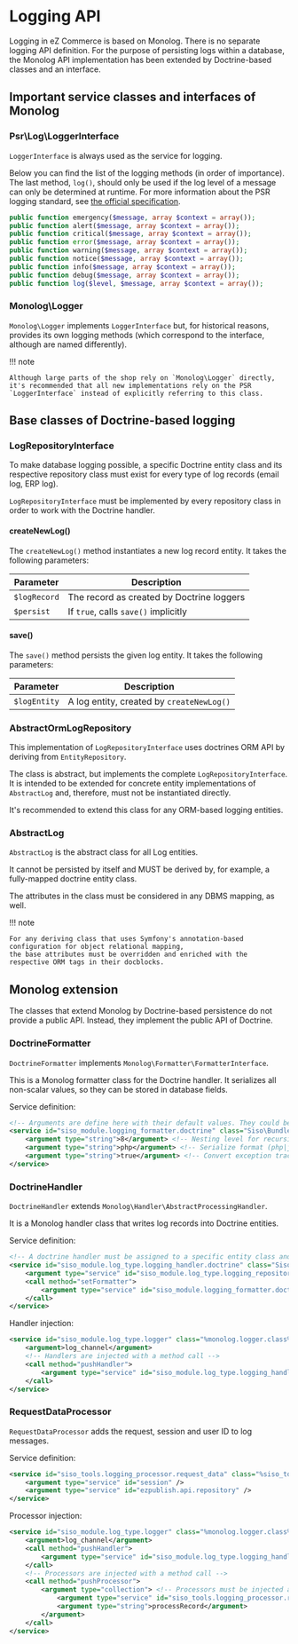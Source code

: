 # Logging API

Logging in eZ Commerce is based on Monolog. There is no separate logging API definition.
For the purpose of persisting logs within a database,
the Monolog API implementation has been extended by Doctrine-based classes and an interface.

## Important service classes and interfaces of Monolog

### Psr\Log\LoggerInterface

`LoggerInterface` is always used as the service for logging. 

Below you can find the list of the logging methods (in order of importance).
The last method, `log()`, should only be used if the log level of a message can only be determined at runtime.
For more information about the PSR logging standard, see [the official specification](https://github.com/php-fig/fig-standards/blob/master/accepted/PSR-3-logger-interface.md).

``` php
public function emergency($message, array $context = array());
public function alert($message, array $context = array());
public function critical($message, array $context = array());
public function error($message, array $context = array());
public function warning($message, array $context = array());
public function notice($message, array $context = array());
public function info($message, array $context = array());
public function debug($message, array $context = array());
public function log($level, $message, array $context = array());
```

### Monolog\Logger

`Monolog\Logger` implements `LoggerInterface` but, for historical reasons, provides its own logging methods (which correspond to the interface, although are named differently).

!!! note

    Although large parts of the shop rely on `Monolog\Logger` directly, it's recommended that all new implementations rely on the PSR `LoggerInterface` instead of explicitly referring to this class.

## Base classes of Doctrine-based logging

### LogRepositoryInterface

To make database logging possible, a specific Doctrine entity class and its respective repository class must exist
for every type of log records (email log, ERP log).

`LogRepositoryInterface` must be implemented by every repository class in order to work with the Doctrine handler.

#### createNewLog()

The `createNewLog()` method instantiates a new log record entity.
It takes the following parameters:

|Parameter|Description|
|---|---|
|`$logRecord`|The record as created by Doctrine loggers|
|`$persist`|If `true`, calls `save()` implicitly|

#### save()

The `save()` method persists the given log entity.
It takes the following parameters:

|Parameter|Description|
|---|---|
|`$logEntity`|A log entity, created by `createNewLog()`|

### AbstractOrmLogRepository

This implementation of `LogRepositoryInterface` uses doctrines ORM API by deriving from `EntityRepository`.

The class is abstract, but implements the complete `LogRepositoryInterface`.
It is intended to be extended for concrete entity implementations of `AbstractLog` and, therefore, must not be instantiated directly.

It's recommended to extend this class for any ORM-based logging entities.

### AbstractLog

`AbstractLog` is the abstract class for all Log entities.

It cannot be persisted by itself and MUST be derived by, for example, a fully-mapped doctrine entity class.

The attributes in the class must be considered in any DBMS mapping, as well.

!!! note

    For any deriving class that uses Symfony's annotation-based configuration for object relational mapping,
    the base attributes must be overridden and enriched with the respective ORM tags in their docblocks.

## Monolog extension

The classes that extend Monolog by Doctrine-based persistence do not provide a public API.
Instead, they implement the public API of Doctrine.

### DoctrineFormatter

`DoctrineFormatter` implements `Monolog\Formatter\FormatterInterface`.

This is a Monolog formatter class for the Doctrine handler.
It serializes all non-scalar values, so they can be stored in database fields.

Service definition:

``` xml
<!-- Arguments are define here with their default values. They could be omitted -->
<service id="siso_module.logging_formatter.doctrine" class="Siso\Bundle\ToolsBundle\Service\Logging\DoctrineFormatter">
    <argument type="string">8</argument> <!-- Nesting level for recursion -->
    <argument type="string">php</argument> <!-- Serialize format (php|json) -->
    <argument type="string">true</argument> <!-- Convert exception traces to string instead of array -->
</service>
```

### DoctrineHandler

`DoctrineHandler` extends `Monolog\Handler\AbstractProcessingHandler`.

It is a Monolog handler class that writes log records into Doctrine entities.

Service definition:

``` xml
<!-- A doctrine handler must be assigned to a specific entity class and it's repository -->
<service id="siso_module.log_type.logging_handler.doctrine" class="Siso\Bundle\ToolsBundle\Service\Logging\DoctrineHandler">
    <argument type="service" id="siso_module.log_type.logging_repository.doctrine" /> <!-- The service ID of the repository class -->
    <call method="setFormatter">
        <argument type="service" id="siso_module.logging_formatter.doctrine"/> <!-- The service id of the previously defined DoctrineFormatter -->
    </call>
</service>
```

Handler injection:

``` xml
<service id="siso_module.log_type.logger" class="%monolog.logger.class%">
    <argument>log_channel</argument>
    <!-- Handlers are injected with a method call -->
    <call method="pushHandler">
        <argument type="service" id="siso_module.log_type.logging_handler.doctrine"/>
    </call>
</service>
```

### RequestDataProcessor

`RequestDataProcessor` adds the request, session and user ID to log messages.

Service definition:

``` xml
<service id="siso_tools.logging_processor.request_data" class="%siso_tools.logging_processor.request_data.class%">
    <argument type="service" id="session" />
    <argument type="service" id="ezpublish.api.repository" />
</service>
```

Processor injection:

``` xml
<service id="siso_module.log_type.logger" class="%monolog.logger.class%">
    <argument>log_channel</argument>
    <call method="pushHandler">
        <argument type="service" id="siso_module.log_type.logging_handler.doctrine"/>
    </call>
    <!-- Processors are injected with a method call -->
    <call method="pushProcessor">
        <argument type="collection"> <!-- Processors must be injected as a callback (array(Object, 'methodName')) -->
            <argument type="service" id="siso_tools.logging_processor.request_data" />
            <argument type="string">processRecord</argument>
        </argument>
    </call>
</service>
```
